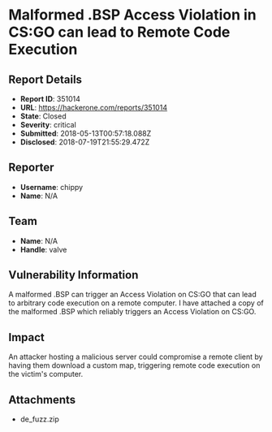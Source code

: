 # Malformed .BSP Access Violation in CS:GO can lead to Remote Code Execution

## Report Details
- **Report ID**: 351014
- **URL**: https://hackerone.com/reports/351014
- **State**: Closed
- **Severity**: critical
- **Submitted**: 2018-05-13T00:57:18.088Z
- **Disclosed**: 2018-07-19T21:55:29.472Z

## Reporter
- **Username**: chippy
- **Name**: N/A

## Team
- **Name**: N/A
- **Handle**: valve

## Vulnerability Information
A malformed .BSP can trigger an Access Violation on CS:GO that can lead to arbitrary code execution on a remote computer. I have attached a copy of the malformed .BSP which reliably triggers an Access Violation on CS:GO.

## Impact

An attacker hosting a malicious server could compromise a remote client by having them download a custom map, triggering remote code execution on the victim's computer.

## Attachments
- de_fuzz.zip
